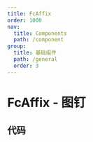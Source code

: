 ```yaml
---
title: FcAffix
order: 1000
nav:
  title: Components
  path: /component
group:
  title: 基础组件
  path: /general
  order: 3
---
```


# FcAffix - 图钉


## 代码